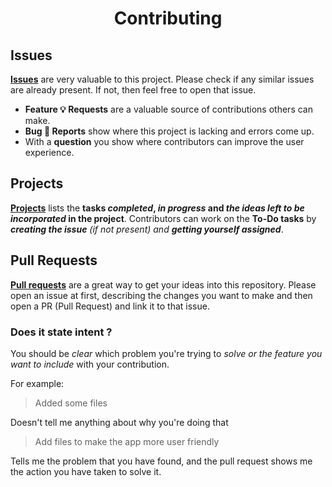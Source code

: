 <h1 align=center>Contributing</h1>

## Issues
[**Issues**](https://github.com/SaptarshiSarkar12/Drifty/issues/new/choose) are very valuable to this project. Please check if any similar issues are already present. If not, then feel free to open that issue.
  - **Feature 💡 Requests** are a valuable source of contributions others can make.
  - **Bug 🐞 Reports** show where this project is lacking and errors come up.
  - With a **question** you show where contributors can improve the user experience.

## Projects
[**Projects**](https://github.com/users/SaptarshiSarkar12/projects/3) lists the **tasks _completed_, _in progress_ and _the ideas left to be incorporated_ in the project**. Contributors can work on the **To-Do tasks** by _**creating the issue** (if not present) and **getting yourself assigned**_.

## Pull Requests
[**Pull requests**](https://github.com/SaptarshiSarkar12/Drifty/pulls) are a great way to get your ideas into this repository. Please open an issue at first, describing the changes you want to make and then open a PR (Pull Request) and link it to that issue.

### Does it state intent ?
You should be _clear_ which problem you're trying to _solve or the feature you want to include_ with your contribution.

For example:

> Added some files

Doesn't tell me anything about why you're doing that

> Add files to make the app more user friendly

Tells me the problem that you have found, and the pull request shows me the action you have taken to solve it. 
